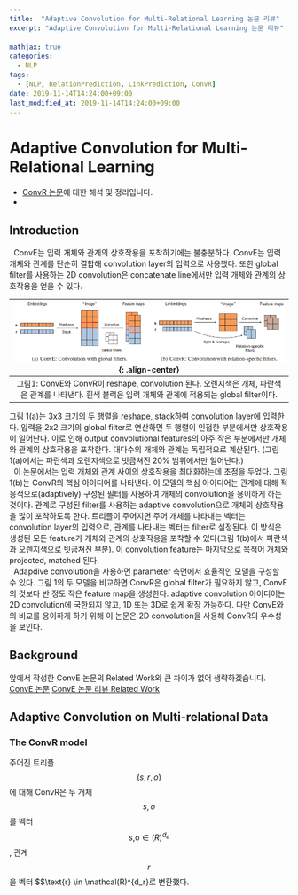 ```yaml
---
title:  "Adaptive Convolution for Multi-Relational Learning 논문 리뷰"
excerpt: "Adaptive Convolution for Multi-Relational Learning 논문 리뷰"

mathjax: true
categories:
  - NLP
tags:
  - [NLP, RelationPrediction, LinkPrediction, ConvR]
date: 2019-11-14T14:24:00+09:00
last_modified_at: 2019-11-14T14:24:00+09:00
---
```


# Adaptive Convolution for Multi-Relational Learning
+ [ConvR 논문](https://www.aclweb.org/anthology/N19-1103/)에 대한 해석 및 정리입니다.
+ 

## Introduction
&nbsp;&nbsp;ConvE는 입력 개체와 관계의 상호작용을 포착하기에는 불충분하다. 
ConvE는 입력 개체와 관계를 단순히 결합해 convolution layer의 입력으로 사용했다. 
또한 global filter를 사용하는 2D convolution은 concatenate line에서만 입력 개체와 관계의 상호작용을 얻을 수 있다. 

| ![그림1](/assets/images/ConvR_figure1.png "그림1"){: .align-center} |
|:---:|
| 그림1: ConvE와 ConvR이 reshape, convolution 된다. 오렌지색은 개체, 파란색은 관계를 나타낸다. 흰색 블럭은 입력 개체와 관계에 적용되는 global filter이다. |
  
그림 1(a)는 3x3 크기의 두 행렬을 reshape, stack하여 convolution layer에 입력한다. 
입력을 2x2 크기의 global filter로 연산하면 두 행렬이 인접한 부분에서만 상호작용이 일어난다. 
이로 인해 output convolutional features의 아주 작은 부분에서만 개체와 관계의 상호작용을 포착한다. 
대다수의 개체와 관계는 독립적으로 계산된다. 
(그림 1(a)에서는 파란색과 오렌지색으로 빗금쳐진 20% 범위에서만 일어난다.)  
&nbsp;&nbsp;이 논문에서는 입력 개체와 관계 사이의 상호작용을 최대화하는데 초점을 두었다. 
그림1(b)는 ConvR의 핵심 아이디어를 나타낸다. 
이 모델의 핵심 아이디어는 관계에 대해 적응적으로(adaptively) 구성된 필터를 사용하여 개체의 convolution을 용이하게 하는 것이다. 
관계로 구성된 filter를 사용하는 adaptive convolution으로 개체의 상호작용을 많이 포착하도록 한다. 
트리플이 주어지면 주어 개체를 나타내는 벡터는 convolution layer의 입력으로, 관계를 나타내는 벡터는 filter로 설정된다. 
이 방식은 생성된 모든 feature가 개체와 관계의 상호작용을 포착할 수 있다(그림 1(b)에서 파란색과 오렌지색으로 빗금쳐진 부분). 
이 convolution feature는 마지막으로 목적어 개체와 projected, matched 된다.  
&nbsp;&nbsp;Adapdive convolution을 사용하면 parameter 측면에서 효율적인 모델을 구성할 수 있다. 
그림 1의 두 모델을 비교하면 ConvR은 global filter가 필요하지 않고, ConvE의 것보다 반 정도 작은 feature map을 생성한다. 
adaptive convolution 아이디어는 2D convolution에 국한되지 않고, 1D 또는 3D로 쉽게 확장 가능하다. 
다만 ConvE와의 비교를 용이하게 하기 위해 이 논문은 2D convolution을 사용해 ConvR의 우수성을 보인다.    

## Background
앞에서 작성한 ConvE 논문의 Related Work와 큰 차이가 없어 생략하겠습니다.  
[ConvE 논문](https://arxiv.org/abs/1707.01476)
[ConvE 논문 리뷰 Related Work](https://dladustn95.github.io/nlp/ConvE_paper_review)    

## Adaptive Convolution on Multi-relational Data
### The ConvR model
주어진 트리플 $$(s,r,o)$$에 대해 ConvR은 두 개체 $$s,o$$를 벡터 $$\text{s,o}\in \mathcal(R)^{d_e}$$, 관계 $$r$$을 벡터 $$\text{r} \in \mathcal(R)^{d_r}로 변환했다. 
